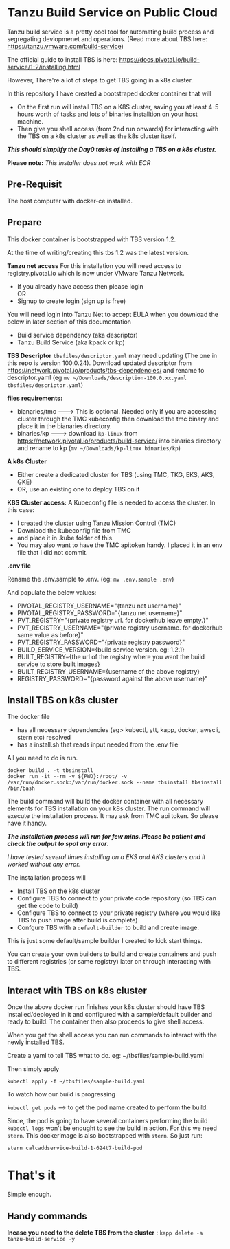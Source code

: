 # Tanzu Build Service on Public Cloud

Tanzu build service is a pretty cool tool for automating build process and segregating devlopmenet and operations. (Read more about TBS here: https://tanzu.vmware.com/build-service)

The official guide to install TBS is here: https://docs.pivotal.io/build-service/1-2/installing.html

However, There're a lot of steps to get TBS going in a k8s cluster.

In this repository I have created a bootstraped docker container that will
- On the first run will install TBS on a K8S cluster, saving you at least 4-5 hours worth of tasks and lots of binaries installtion on your host machine.
- Then give you shell access (from 2nd run onwards) for interacting with the TBS on a k8s cluster as well as the k8s cluster itself. 

***This should simplify the Day0 tasks of installing a TBS on a k8s cluster.***

**Please note:** *This installer does not work with ECR*

## Pre-Requisit
The host computer with docker-ce installed.


## Prepare
This docker container is bootstrapped with TBS version 1.2. 

At the time of writing/creating this tbs 1.2 was the latest version. 

**Tanzu net access**
For this installation you will need access to registry.pivotal.io which is now under VMware Tanzu Network.
- If you already have access then please login  
OR
- Signup to create login (sign up is free)

You will need login into Tanzu Net to accept EULA when you download the below in later section of this documentation
- Build service dependency (aka descriptor)
- Tanzu Build Service (aka kpack or kp)


**TBS Descriptor**
`tbsfiles/descriptor.yaml` may need updating (The one in this repo is version 100.0.24). Download updated descriptor from https://network.pivotal.io/products/tbs-dependencies/ and rename to descriptor.yaml (eg `mv ~/Downloads/description-100.0.xx.yaml tbsfiles/descriptor.yaml`)


**files requirements:**
- bianaries/tmc ---> This is optional. Needed only if you are accessing cluster through the TMC kubeconfig then download the tmc binary and place it in the bianaries directory.
- binaries/kp ---> download `kp-linux` from https://network.pivotal.io/products/build-service/ into binaries directory and rename to kp (`mv ~/Downloads/kp-linux binaries/kp`)


**A k8s Cluster**
- Either create a dedicated cluster for TBS (using TMC, TKG, EKS, AKS, GKE)
- OR, use an existing one to deploy TBS on it

**K8S Cluster access:**
A Kubeconfig file is needed to access the cluster. In this case:
- I created the cluster using Tanzu Mission Control (TMC)
- Downlaod the kubeconfig file from TMC
- and place it in .kube folder of this.
- You may also want to have the TMC apitoken handy. I placed it in an env file that I did not commit.


**.env file**

Rename the .env.sample to .env. (eg: `mv .env.sample .env`)

And populate the below values:

- PIVOTAL_REGISTRY_USERNAME="{tanzu net username}"
- PIVOTAL_REGISTRY_PASSWORD="{tanzu net username}"
- PVT_REGISTRY="{private registry url. for dockerhub leave empty.}"
- PVT_REGISTRY_USERNAME="{private registry username. for dockerhub same value as before}"
- PVT_REGISTRY_PASSWORD="{private registry password}"
- BUILD_SERVICE_VERSION={build service version. eg: 1.2.1}
- BUILT_REGISTRY={the url of the registry where you want the build service to store built images}
- BUILT_REGISTRY_USERNAME={username of the above registry}
- REGISTRY_PASSWORD="{password against the above username}"


## Install TBS on k8s cluster

The docker file 
- has all necessary dependencies (eg> kubectl, ytt, kapp, docker, awscli, stern etc) resolved
- has a install.sh that reads input needed from the .env file

All you need to do is run.

```
docker build . -t tbsinstall
docker run -it --rm -v ${PWD}:/root/ -v /var/run/docker.sock:/var/run/docker.sock --name tbsinstall tbsinstall /bin/bash
```

The build command will build the docker container with all necessary elements for TBS installation on your k8s cluster.
The run command will execute the installation process. It may ask from TMC api token. So please have it handy.

***The installation process will run for few mins. Please be patient and check the output to spot any error***. 

*I have tested several times installing on a EKS and AKS clusters and it worked without any error.*

The installation process will
- Install TBS on the k8s cluster
- Configure TBS to connect to your private code repository (so TBS can get the code to build)
- Configure TBS to connect to your private registry (where you would like TBS to push image after build is complete)
- Confgure TBS with a `default-builder` to build and create image.

This is just some default/sample builder I created to kick start things.

You can create your own builders to build and create containers and push to different registries (or same registry) later on through interacting with TBS.


## Interact with TBS on k8s cluster

Once the above docker run finishes your k8s cluster should have TBS installed/deployed in it and configured with a sample/default builder and ready to build. The container then also proceeds to give shell access.

When you get the shell access you can run commands to interact with the newly installed TBS.


Create a yaml to tell TBS what to do. eg: ~/tbsfiles/sample-build.yaml

Then simply apply

`kubectl apply -f ~/tbsfiles/sample-build.yaml`


To watch how our build is progressing

`kubectl get pods` --> to get the pod name created to perform the build.

Since, the pod is going to have several containers performing the build `kubectl logs` won't be enought to see the build in action. For this we need `stern`. This dockerimage is also bootstrapped with `stern`. So just run:

`stern calcaddservice-build-1-624t7-build-pod`



# That's it
Simple enough.





## Handy commands

**Incase you need to the delete TBS from the cluster** : `kapp delete -a tanzu-build-service -y`